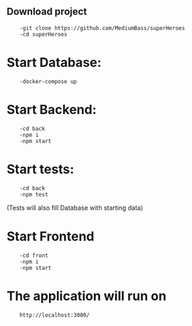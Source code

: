 
## Download project
        -git clone https://github.com/MediumBass/superHeroes
        -cd superHeroes
# Start Database:
        -docker-compose up
# Start Backend:
        -cd back
        -npm i
        -npm start
# Start tests: 
        -cd back
        -npm test
(Tests will also fill Database with starting data)
# Start Frontend
        -cd front
        -npm i
        -npm start
# The application will run on 
        http://localhost:3000/
